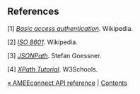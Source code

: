 References
----------

[1] *[Basic access
authentication](https://secure.wikimedia.org/wikipedia/en/wiki/Basic_access_authentication)*.
Wikipedia.

[2] *[ISO
8601](https://secure.wikimedia.org/wikipedia/en/wiki/ISO_8601)*.
Wikipedia.

[3] *[JSONPath](http://goessner.net/articles/JsonPath/)*. Stefan
Goessner.

[4] *[XPath Tutorial](http://www.w3schools.com/xpath/default.asp)*.
W3Schools.

  [« AMEEconnect API reference](reference.php) | [Contents](index.php)